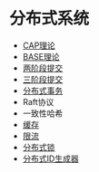 # 分布式系统

- [CAP理论](cap.md)
- [BASE理论](base.md)
- [两阶段提交](2-phase-commit.md)
- [三阶段提交](3-phase-commit.md)
- [分布式事务](distributed-transaction.md)
- Raft协议
- 一致性哈希
- [缓存](cache.md)
- [限流](current-limiting.md)
- [分布式锁](distributed-lock.md)
- [分布式ID生成器](distributed-id-generator.md)

